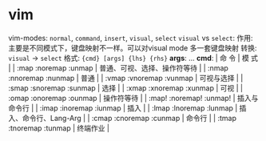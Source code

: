 # vim
  vim-modes: `normal`, `command`, `insert`, `visual`, `select`
    `visual` vs `select`: 
      作用: 主要是不同模式下，键盘映射不一样。可以对visual mode 多一套键盘映射 
      转换: `visual` <C-g> -> `select`
  格式: `{cmd} [args] {lhs} {rhs}`
    **args**: <silent><buffer><expr>...
    **cmd**:
      | 命 令                    | 模 式                        |
      | :map   :noremap  :unmap  | 普通、可视、选择、操作符等待 |
      | :nmap  :nnoremap :nunmap | 普通                         |
      | :vmap  :vnoremap :vunmap | 可视与选择                   |
      | :smap  :snoremap :sunmap | 选择                         |
      | :xmap  :xnoremap :xunmap | 可视                         |
      | :omap  :onoremap :ounmap | 操作符等待                   |
      | :map!  :noremap! :unmap! | 插入与命令行                 |
      | :imap  :inoremap :iunmap | 插入                         |
      | :lmap  :lnoremap :lunmap | 插入、命令行、Lang-Arg       |
      | :cmap  :cnoremap :cunmap | 命令行                       |
      | :tmap  :tnoremap :tunmap | 终端作业                     |

